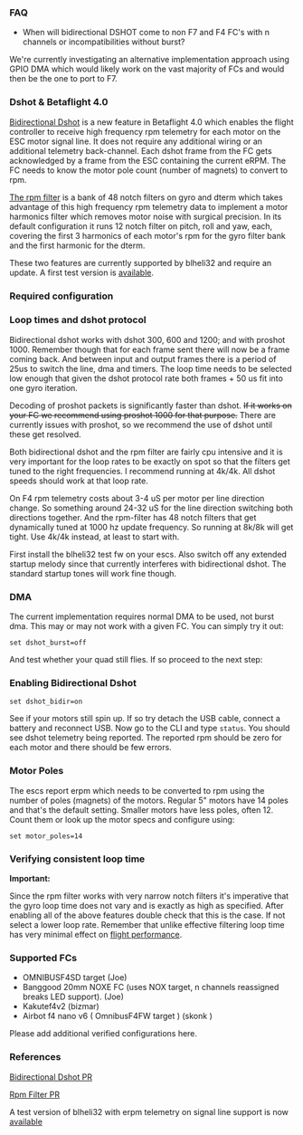 ### FAQ

- When will bidirectional DSHOT come to non F7 and F4 FC's with n channels or incompatibilities without burst?

We're currently investigating an alternative implementation approach using GPIO DMA which would likely work on the vast majority of FCs and would then be the one to port to F7.

### Dshot & Betaflight 4.0

[Bidirectional Dshot](https://github.com/betaflight/betaflight/pull/7264) is a new feature in Betaflight 4.0 which enables the flight controller to receive high frequency rpm telemetry for each motor on the ESC motor signal line. It does not require any additional wiring or an additional telemetry back-channel. Each dshot frame from the FC gets acknowledged by a frame from the ESC containing the current eRPM. The FC needs to know the motor pole count (number of magnets) to convert to rpm.

[The rpm filter](https://github.com/betaflight/betaflight/pull/7271) is a bank of 48 notch filters on gyro and dterm which takes advantage of this high frequency rpm telemetry data to implement a motor harmonics filter which removes motor noise with surgical precision. In its default configuration it runs 12 notch filter on pitch, roll and yaw, each, covering the first 3 harmonics of each motor's rpm for the gyro filter bank and the first harmonic for the dterm.

These two features are currently supported by blheli32 and require an update. A first test version is [available](https://github.com/bitdump/BLHeli/tree/master/BLHeli_32%20ARM/BLHeli_32%20Test%20code%20Rev32.61%20hex%20files).

### Required configuration

### Loop times and dshot protocol

Bidirectional dshot works with dshot 300, 600 and 1200; and with proshot 1000. Remember though that for each frame sent there will now be a frame coming back. And between input and output frames there is a period of 25us to switch the line, dma and timers. The loop time needs to be selected low enough that given the dshot protocol rate both frames + 50 us fit into one gyro iteration. 

Decoding of proshot packets is significantly faster than dshot. ~~If it works on your FC we recommend using proshot 1000 for that purpose.~~ There are currently issues with proshot, so we recommend the use of dshot until these get resolved.

Both bidirectional dshot and the rpm filter are fairly cpu intensive and it is very important for the loop rates to be exactly on spot so that the filters get tuned to the right frequencies. I recommend running at 4k/4k. All dshot speeds should work at that loop rate.

On F4 rpm telemetry costs about 3-4 uS per motor per line direction change. So something around 24-32 uS for the line direction switching both directions together. And the rpm-filter has 48 notch filters that get dynamically tuned at 1000 hz update frequency. So running at 8k/8k will get tight. Use 4k/4k instead, at least to start with.

First install the blheli32 test fw on your escs. Also switch off any extended startup melody since that currently interferes with bidirectional dshot. The standard startup tones will work fine though.

### DMA

The current implementation requires normal DMA to be used, not burst dma. This may or may not work with a given FC. You can simply try it out:

``set dshot_burst=off``

And test whether your quad still flies. If so proceed to the next step:

### Enabling Bidirectional Dshot

``set dshot_bidir=on``

See if your motors still spin up. If so try detach the USB cable, connect a battery and reconnect USB. Now go to the CLI and type ``status``. You should see dshot telemetry being reported. The reported rpm should be zero for each motor and there should be few errors.

### Motor Poles

The escs report erpm which needs to be converted to rpm using the number of poles (magnets) of the motors. Regular 5" motors have 14 poles and that's the default setting. Smaller motors have less poles, often 12. Count them or look up the motor specs and configure using:

``set motor_poles=14``

### Verifying consistent loop time

**Important:**

Since the rpm filter works with very narrow notch filters it's imperative that the gyro loop time does not vary and is exactly as high as specified. After enabling all of the above features double check that this is the case. If not select a lower loop rate. Remember that unlike effective filtering loop time has very minimal effect on [flight performance](https://github.com/betaflight/betaflight/issues/7327).

### Supported FCs

* OMNIBUSF4SD target (Joe)
* Banggood 20mm NOXE FC (uses NOX target, n channels reassigned breaks LED support). (Joe)
* Kakutef4v2 (bizmar)
* Airbot f4 nano v6 ( OmnibusF4FW target ) (skonk ) 

Please add additional verified configurations here.


### References

[Bidirectional Dshot PR](https://github.com/betaflight/betaflight/pull/7264)

[Rpm Filter PR](https://github.com/betaflight/betaflight/pull/7271)

A test version of blheli32 with erpm telemetry on signal line support is now [available](https://github.com/bitdump/BLHeli/tree/master/BLHeli_32%20ARM/BLHeli_32%20Test%20code%20Rev32.61%20hex%20files)
